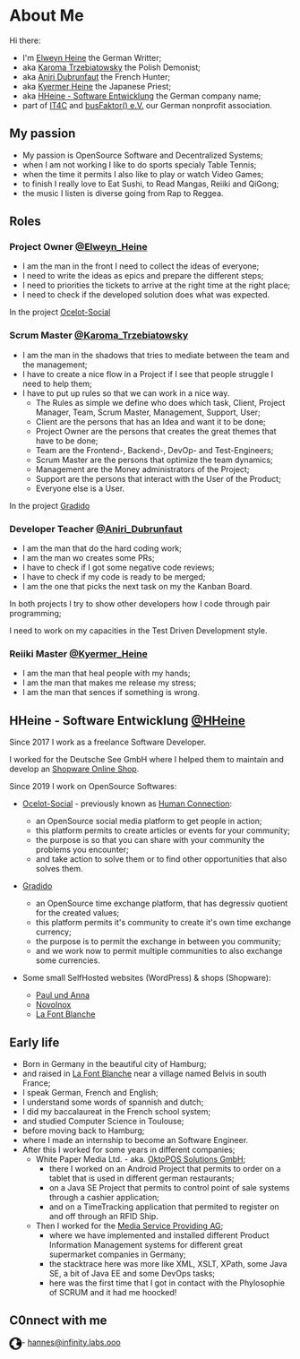 # About Me

Hi there: 
- I'm [Elweyn Heine](#project-owner-elweyn_heine) the German Writter;
- aka [Karoma Trzebiatowsky](#scrum-master-karoma_trzebiatowsky) the Polish Demonist;
- aka [Aniri Dubrunfaut](#developer-teacher-aniri_dubrunfaut) the French Hunter;
- aka [Kyermer Heine](#reiiki-master-kyermer_heine) the Japanese Priest;
- aka [HHeine - Software Entwicklung](#work) the German company name;
- part of [IT4C](https://github.com/IT4C) and [busFaktor() e.V.](https://www.busfaktor.org/de) our German nonprofit association.

## My passion

- My passion is OpenSource Software and Decentralized Systems; 
- when I am not working I like to do sports specialy Table Tennis;
- when the time it permits I also like to play or watch Video Games;
- to finish I really love to Eat Sushi, to Read Mangas, Reiiki and QiGong;
- the music I listen is diverse going from Rap to Reggea.

## Roles

### Project Owner [@Elweyn_Heine](#about-me)

- I am the man in the front I need to collect the ideas of everyone;
- I need to write the ideas as epics and prepare the different steps;
- I need to priorities the tickets to arrive at the right time at the right place;
- I need to check if the developed solution does what was expected.


In the project [Ocelot-Social](https://github.com/Ocelot-Social-Community/Ocelot-Social/)

### Scrum Master [@Karoma_Trzebiatowsky](#about-me)

- I am the man in the shadows that tries to mediate between the team and the management;
- I have to create a nice flow in a Project if I see that people struggle I need to help them;
- I have to put up rules so that we can work in a nice way.
  - The Rules as simple we define who does which task, Client, Project Manager, Team, Scrum Master, Management, Support, User;
  - Client are the persons that has an Idea and want it to be done;
  - Project Owner are the persons that creates the great themes that have to be done;
  - Team are the Frontend-, Backend-, DevOp- and Test-Engineers;
  - Scrum Master are the persons that optimize the team dynamics;
  - Management are the Money administrators of the Project;
  - Support are the persons that interact with the User of the Product;
  - Everyone else is a User. 


In the project [Gradido](https://github.com/gradido/gradido/)

### Developer Teacher [@Aniri_Dubrunfaut](#about-me)

- I am the man that do the hard coding work;
- I am the man wo creates some PRs;
- I have to check if I got some negative code reviews;
- I have to check if my code is ready to be merged;
- I am the one that picks the next task on my the Kanban Board. 


In both projects I try to show other developers how I code through pair programming; 

I need to work on my capacities in the Test Driven Development style.

### Reiiki Master [@Kyermer_Heine](#about-me)

- I am the man that heal people with my hands;
- I am the man that makes me release my stress;
- I am the man that sences if something is wrong.

## HHeine - Software Entwicklung [@HHeine](#about-me) 

Since 2017 I work as a freelance Software Developer. 

I worked for the Deutsche See GmbH where I helped them to maintain and develop an [Shopware Online Shop](https://www.deutschesee.de/shop/).


Since 2019 I work on OpenSource Softwares:

- [Ocelot-Social](https://www.ocelot.social/) - previously known as [Human Connection](https://human-connection.org/):
  - an OpenSource social media platform to get people in action;
  - this platform permits to create articles or events for your community;
  - the purpose is so that you can share with your community the problems you encounter;
  - and take action to solve them or to find other opportunities that also solves them.

- [Gradido](https://gradido.net/de/) 
  - an OpenSource time exchange platform, that has degressiv quotient for the created values;
  - this platform permits it's community to create it's own time exchange currency;
  - the purpose is to permit the exchange in between you community;
  - and we work now to permit multiple communities to also exchange some currencies.

- Some small SelfHosted websites (WordPress) & shops (Shopware):

  - [Paul und Anna](https://www.paulundanna.com/)
  - [NovoInox](https://www.novoinox.de/)
  - [La Font Blanche](https://www.lafontblanche.com/)

## Early life

- Born in Germany in the beautiful city of Hamburg; 
- and raised in [La Font Blanche](https://www.lafontblanche.com/) near a village named Belvis in south France;
- I speak German, French and English;
- I understand some words of spannish and dutch;
- I did my baccalaureat in the French school system;
- and studied Computer Science in Toulouse; 
- before moving back to Hamburg;
- where I made an internship to become an Software Engineer.
- After this I worked for some years in different companies;
  - White Paper Media Ltd. - aka. [OktoPOS Solutions GmbH](https://www.oktopos.com/);
    - there I worked on an Android Project that permits to order on a tablet that is used in different german restaurants;
    - on a Java SE Project that permits to control point of sale systems through a cashier application;
    - and on a TimeTracking application that permited to register on and off through an RFID Ship.
  - Then I worked for the [Media Service Providing AG](https://mspag.com/); 
    - where we have implemented and installed different Product Information Management systems for different great supermarket companies in Germany;
    - the stacktrace here was more like XML, XSLT, XPath, some Java SE, a bit of Java EE and some DevOps tasks;
    - here was the first time that I got in contact with the Phylosophie of SCRUM and it had me hoocked!

## C0nnect with me

<img align="left" alt="HHeine" width="22px" src="https://raw.githubusercontent.com/iconic/open-iconic/master/svg/globe.svg"> - <hannes@infinity.labs.ooo>
